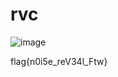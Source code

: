 # rvc

![image](https://github.com/adwait3/rvc/assets/148553626/e043b889-09a1-4192-9343-3af740adac00)


flag{n0i5e_reV34l_Ftw}



